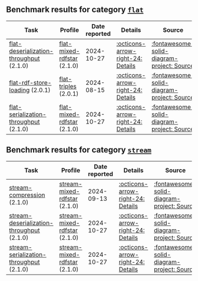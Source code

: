 ## Benchmark results for category [`flat`](https://w3id.org/riverbench/v/dev/categories/flat)

Task | Profile | Date reported | Details | Source
--- | --- | --- | --- | ---
[flat-deserialization-throughput](https://w3id.org/riverbench/v/dev/tasks/flat-deserialization-throughput) (2.1.0) | [flat-mixed-rdfstar](https://w3id.org/riverbench/v/dev/profiles/flat-mixed-rdfstar) (2.1.0) | 2024-10-27 | [:octicons-arrow-right-24: Details](https://w3id.org/riverbench/v/dev/tasks/flat-deserialization-throughput/results#RAJ7IX-CdLyQKir5cmLY_MB0tNwBI8jEKcZr84CXp1Y1k) | [:fontawesome-solid-diagram-project: Source](https://w3id.org/np/RAJ7IX-CdLyQKir5cmLY_MB0tNwBI8jEKcZr84CXp1Y1k)
[flat-rdf-store-loading](https://w3id.org/riverbench/v/dev/tasks/flat-rdf-store-loading) (2.0.1) | [flat-triples](https://w3id.org/riverbench/v/dev/profiles/flat-triples) (2.0.1) | 2024-08-15 | [:octicons-arrow-right-24: Details](https://w3id.org/riverbench/v/dev/tasks/flat-rdf-store-loading/results#RAyFZlqsYQ_w-j5cah_gI8WBIZxiVSM4ocWHD_tnyjLxs) | [:fontawesome-solid-diagram-project: Source](https://w3id.org/np/RAyFZlqsYQ_w-j5cah_gI8WBIZxiVSM4ocWHD_tnyjLxs)
[flat-serialization-throughput](https://w3id.org/riverbench/v/dev/tasks/flat-serialization-throughput) (2.1.0) | [flat-mixed-rdfstar](https://w3id.org/riverbench/v/dev/profiles/flat-mixed-rdfstar) (2.1.0) | 2024-10-27 | [:octicons-arrow-right-24: Details](https://w3id.org/riverbench/v/dev/tasks/flat-serialization-throughput/results#RArpQj9xB5eDGeVJY7923dzLrsjpVlEPKsEbMePgbDpPo) | [:fontawesome-solid-diagram-project: Source](https://w3id.org/np/RArpQj9xB5eDGeVJY7923dzLrsjpVlEPKsEbMePgbDpPo)


## Benchmark results for category [`stream`](https://w3id.org/riverbench/v/dev/categories/stream)

Task | Profile | Date reported | Details | Source
--- | --- | --- | --- | ---
[stream-compression](https://w3id.org/riverbench/v/dev/tasks/stream-compression) (2.1.0) | [stream-mixed-rdfstar](https://w3id.org/riverbench/v/dev/profiles/stream-mixed-rdfstar) (2.1.0) | 2024-09-13 | [:octicons-arrow-right-24: Details](https://w3id.org/riverbench/v/dev/tasks/stream-compression/results#RAGrE5KKZf4FeAAu7MoaIWBQmgave7TLS_9LNu9vZi-_M) | [:fontawesome-solid-diagram-project: Source](https://w3id.org/np/RAGrE5KKZf4FeAAu7MoaIWBQmgave7TLS_9LNu9vZi-_M)
[stream-deserialization-throughput](https://w3id.org/riverbench/v/dev/tasks/stream-deserialization-throughput) (2.1.0) | [stream-mixed-rdfstar](https://w3id.org/riverbench/v/dev/profiles/stream-mixed-rdfstar) (2.1.0) | 2024-10-27 | [:octicons-arrow-right-24: Details](https://w3id.org/riverbench/v/dev/tasks/stream-deserialization-throughput/results#RA8vHbct1zXd4zLn1GiKSVTe0AOhbqMrRBBnZFXFVJH94) | [:fontawesome-solid-diagram-project: Source](https://w3id.org/np/RA8vHbct1zXd4zLn1GiKSVTe0AOhbqMrRBBnZFXFVJH94)
[stream-serialization-throughput](https://w3id.org/riverbench/v/dev/tasks/stream-serialization-throughput) (2.1.0) | [stream-mixed-rdfstar](https://w3id.org/riverbench/v/dev/profiles/stream-mixed-rdfstar) (2.1.0) | 2024-10-27 | [:octicons-arrow-right-24: Details](https://w3id.org/riverbench/v/dev/tasks/stream-serialization-throughput/results#RA5u9BCucgc30Ad-CFKmT24AqOauGxBhQfJceIBPq95Yk) | [:fontawesome-solid-diagram-project: Source](https://w3id.org/np/RA5u9BCucgc30Ad-CFKmT24AqOauGxBhQfJceIBPq95Yk)


